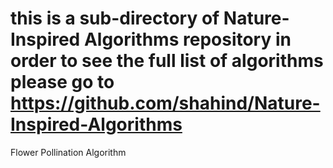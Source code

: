 # this is a sub-directory of Nature-Inspired Algorithms repository in order to see the full list of algorithms please go to https://github.com/shahind/Nature-Inspired-Algorithms

Flower Pollination Algorithm